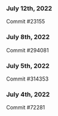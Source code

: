 ### July 12th, 2022

Commit #23155

### July 8th, 2022

Commit #294081

### July 5th, 2022

Commit #314353


### July 4th, 2022

Commit #72281

